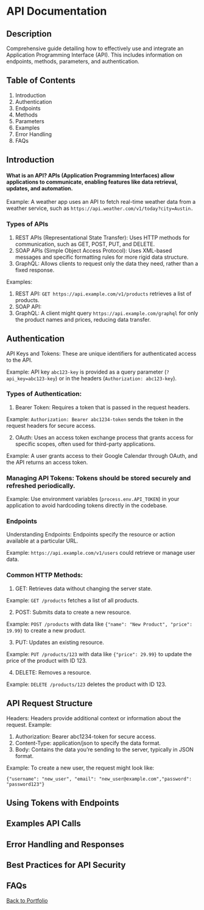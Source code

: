 # API Documentation

## Description

Comprehensive guide detailing how to effectively use and integrate an Application Programming Interface (API). This includes information on endpoints, methods, parameters, and authentication.

## Table of Contents

1. Introduction
2. Authentication
3. Endpoints
4. Methods
5. Parameters
6. Examples
7. Error Handling
8. FAQs

## Introduction

#### What is an API? APIs (Application Programming Interfaces) allow applications to communicate, enabling features like data retrieval, updates, and automation.

Example: A weather app uses an API to fetch real-time weather data from a weather service, such as
``` https://api.weather.com/v1/today?city=Austin. ```

### Types of APIs

1. REST APIs (Representational State Transfer): Uses HTTP methods for communication, such as GET, POST, PUT, and DELETE.
2. SOAP APIs (Simple Object Access Protocol): Uses XML-based messages and specific formatting rules for more rigid data structure.
3. GraphQL: Allows clients to request only the data they need, rather than a fixed response.

Examples:
1. REST API: ```GET https://api.example.com/v1/products``` retrieves a list of products.
2. SOAP API:
3. GraphQL: A client might query ```https://api.example.com/graphql``` for only the product names and prices, reducing data transfer.

## Authentication

API Keys and Tokens: These are unique identifiers for authenticated access to the API.

Example: API key ```abc123-key``` is provided as a query parameter (```?api_key=abc123-key```) or in the headers (```Authorization: abc123-key```).

### Types of Authentication:

1. Bearer Token: Requires a token that is passed in the request headers.

Example: ```Authorization: Bearer abc1234-token``` sends the token in the request headers for secure access.

2. OAuth: Uses an access token exchange process that grants access for specific scopes, often used for third-party applications.

Example: A user grants access to their Google Calendar through OAuth, and the API returns an access token.

### Managing API Tokens: Tokens should be stored securely and refreshed periodically.

Example: Use environment variables (```process.env.API_TOKEN```) in your application to avoid hardcoding tokens directly in the codebase.

### Endpoints

Understanding Endpoints: Endpoints specify the resource or action available at a particular URL.

Example: ```https://api.example.com/v1/users``` could retrieve or manage user data.

### Common HTTP Methods:
1. GET: Retrieves data without changing the server state.

Example: ```GET /products``` fetches a list of all products.

2. POST: Submits data to create a new resource.

Example: ```POST /products``` with data like ```{"name": "New Product", "price": 19.99}``` to create a new product.

3. PUT: Updates an existing resource.

Example: ```PUT /products/123``` with data like ```{"price": 29.99}``` to update the price of the product with ID 123.

4. DELETE: Removes a resource.

Example: ```DELETE /products/123``` deletes the product with ID 123.

## API Request Structure

Headers: Headers provide additional context or information about the request.
Example:
1. Authorization: Bearer abc1234-token for secure access.
2. Content-Type: application/json to specify the data format.
3. Body: Contains the data you’re sending to the server, typically in JSON format.

Example: To create a new user, the request might look like:

```{"username": "new_user", "email": "new_user@example.com","password": "password123"}```

## Using Tokens with Endpoints


## Examples API Calls


## Error Handling and Responses


## Best Practices for API Security


## FAQs


[Back to Portfolio](../README.md)

